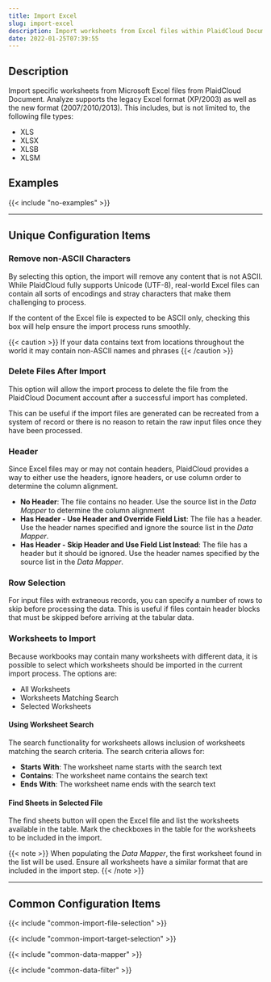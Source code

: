 ```yaml
---
title: Import Excel
slug: import-excel
description: Import worksheets from Excel files within PlaidCloud Document
date: 2022-01-25T07:39:55
---
```


## Description

Import specific worksheets from Microsoft Excel files from PlaidCloud Document. Analyze supports the legacy Excel format (XP/2003) as well as the new format (2007/2010/2013). This includes, but is not limited to, the following file types:

* XLS
* XLSX
* XLSB
* XLSM

## Examples

{{< include "no-examples" >}}

---

## Unique Configuration Items

### Remove non-ASCII Characters

By selecting this option, the import will remove any content that is not ASCII.  While PlaidCloud fully supports Unicode (UTF-8), real-world
Excel files can contain all sorts of encodings and stray characters that make them challenging to process.

If the content of the Excel file is expected to be ASCII only, checking this box will help ensure the import process runs smoothly.

{{< caution >}}
If your data contains text from locations throughout the world it may contain non-ASCII names and phrases
{{< /caution >}}


### Delete Files After Import

This option will allow the import process to delete the file from the PlaidCloud Document account after a successful import has completed.

This can be useful if the import files are generated can be recreated from a system of record or there is no reason to retain the raw input files
once they have been processed.


### Header

Since Excel files may or may not contain headers, PlaidCloud provides a way to either use the headers, ignore headers, or use column order to determine the column alignment.
* **No Header**: The file contains no header.  Use the source list in the *Data Mapper* to determine the column alignment
* **Has Header - Use Header and Override Field List**: The file has a header.  Use the header names specified and ignore the source list in the *Data Mapper*.
* **Has Header - Skip Header and Use Field List Instead**: The file has a header but it should be ignored.  Use the header names specified by the source list in the *Data Mapper*.

### Row Selection

For input files with extraneous records, you can specify a number of rows to skip before processing the data.  This is useful if files contain header blocks that must be skipped before arriving at the tabular data.

### Worksheets to Import

Because workbooks may contain many worksheets with different data, it is possible to select which worksheets should be imported in the current import process.  The options are:

* All Worksheets
* Worksheets Matching Search
* Selected Worksheets

#### Using Worksheet Search

The search functionality for worksheets allows inclusion of worksheets matching the search criteria.  The search criteria allows for:
* **Starts With**: The worksheet name starts with the search text
* **Contains**: The worksheet name contains the search text
* **Ends With**: The worksheet name ends with the search text

#### Find Sheets in Selected File

The find sheets button will open the Excel file and list the worksheets available in the table.  Mark the checkboxes in the table for the worksheets to be included in the import.

{{< note >}}
When populating the *Data Mapper*, the first worksheet found in the list will be used.  Ensure all worksheets have a similar format that are included in the import step.
{{< /note >}}

---

## Common Configuration Items

{{< include "common-import-file-selection" >}}

{{< include "common-import-target-selection" >}}

{{< include "common-data-mapper" >}}

{{< include "common-data-filter" >}}